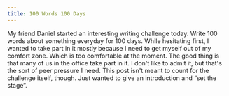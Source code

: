 ```yaml
---
title: 100 Words 100 Days
---
```


My friend Daniel started an interesting writing challenge today.
Write 100 words about something everyday for 100 days.
While hesitating first, I wanted to take part in it mostly because I need to get myself out of my comfort zone. Which is too comfortable at the moment.
The good thing is that many of us in the office take part in it.
I don't like to admit it, but that's the sort of peer pressure I need.
This post isn't meant to count for the challenge itself, though.
Just wanted to give an introduction and &ldquo;set the stage&rdquo;.
